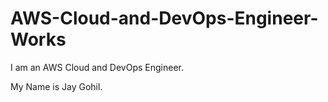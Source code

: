 # AWS-Cloud-and-DevOps-Engineer-Works
I am an AWS Cloud and DevOps Engineer.

My Name is Jay Gohil.




